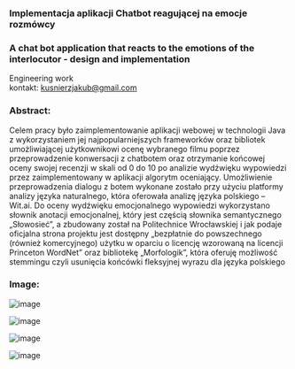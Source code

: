 ### Implementacja aplikacji Chatbot reagującej na emocje rozmówcy
### A chat bot application that reacts to the emotions of the interlocutor - design and implementation
Engineering work<br>
kontakt: kusnierzjakub@gmail.com

### Abstract:
Celem pracy było zaimplementowanie aplikacji webowej w technologii Java z wykorzystaniem jej najpopularniejszych frameworków oraz bibliotek umożliwiającej użytkownikowi ocenę wybranego filmu poprzez przeprowadzenie konwersacji z chatbotem oraz otrzymanie końcowej oceny swojej recenzji w skali od 0 do 10 po analizie wydźwięku wypowiedzi przez zaimplementowany w aplikacji algorytm oceniający. Umożliwienie przeprowadzenia dialogu z botem wykonane zostało przy użyciu platformy analizy języka naturalnego, która oferowała analizę języka polskiego – Wit.ai. Do oceny wydźwięku emocjonalnego wypowiedzi wykorzystano słownik anotacji emocjonalnej, który jest częścią słownika semantycznego „Słowosieć”, a zbudowany został na Politechnice Wrocławskiej 
i  jak podaje oficjalna strona projektu jest dostępny „bezpłatnie do powszechnego (również komercyjnego) użytku w oparciu o licencję wzorowaną na licencji Princeton WordNet”  oraz bibliotekę „Morfologik”, która oferuję możliwość stemmingu czyli usunięcia końcówki fleksyjnej wyrazu dla języka polskiego

### Image:

![image](https://user-images.githubusercontent.com/25456823/68707829-cb284700-0592-11ea-9d83-04fd101c5ec9.png)

![image](https://user-images.githubusercontent.com/25456823/68707861-d8ddcc80-0592-11ea-9faa-1fbbd84f0831.png)

![image](https://user-images.githubusercontent.com/25456823/68708045-3245fb80-0593-11ea-83bb-accb2e061801.png)

![image](https://user-images.githubusercontent.com/25456823/68708000-1b070e00-0593-11ea-9b3a-997bdad285ec.png)
